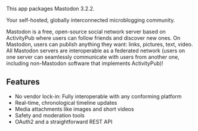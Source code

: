 This app packages Mastodon <upstream>3.2.2</upstream>.

Your self-hosted, globally interconnected microblogging community.

Mastodon is a free, open-source social network server based on ActivityPub where users can follow friends and discover new ones. On Mastodon, users can publish anything they want: links, pictures, text, video. All Mastodon servers are interoperable as a federated network (users on one server can seamlessly communicate with users from another one, including non-Mastodon software that implements ActivityPub)!

## Features

* No vendor lock-in: Fully interoperable with any conforming platform
* Real-time, chronological timeline updates
* Media attachments like images and short videos
* Safety and moderation tools
* OAuth2 and a straightforward REST API

